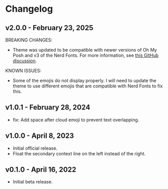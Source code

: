 # Changelog

## v2.0.0 - February 23, 2025

BREAKING CHANGES:

- Theme was updated to be compatible with newer versions of Oh My Posh and v3 of the Nerd Fonts.
  For more information, see [this GitHub discussion](https://github.com/JanDeDobbeleer/oh-my-posh/discussions/6184).

KNOWN ISSUES:

- Some of the emojis do not display properly.
  I will need to update the theme to use different emojis that are compatible with Nerd Fonts to fix this.

## v1.0.1 - February 28, 2024

- fix: Add space after cloud emoji to prevent text overlapping.

## v1.0.0 - April 8, 2023

- Initial official release.
- Float the secondary context line on the left instead of the right.

## v0.1.0 - April 16, 2022

- Initial beta release.
